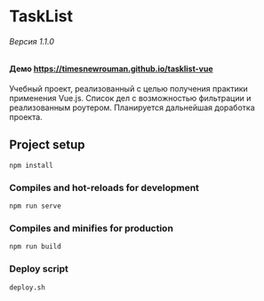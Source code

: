 # TaskList
###### Версия 1.1.0
#### Демо https://timesnewrouman.github.io/tasklist-vue
Учебный проект, реализованный с целью получения практики применения Vue.js. Список дел с возможностью фильтрации и реализованным роутером. Планируется дальнейшая доработка проекта.

## Project setup
```
npm install
```

### Compiles and hot-reloads for development
```
npm run serve
```

### Compiles and minifies for production
```
npm run build
```

### Deploy script
```
deploy.sh
```
